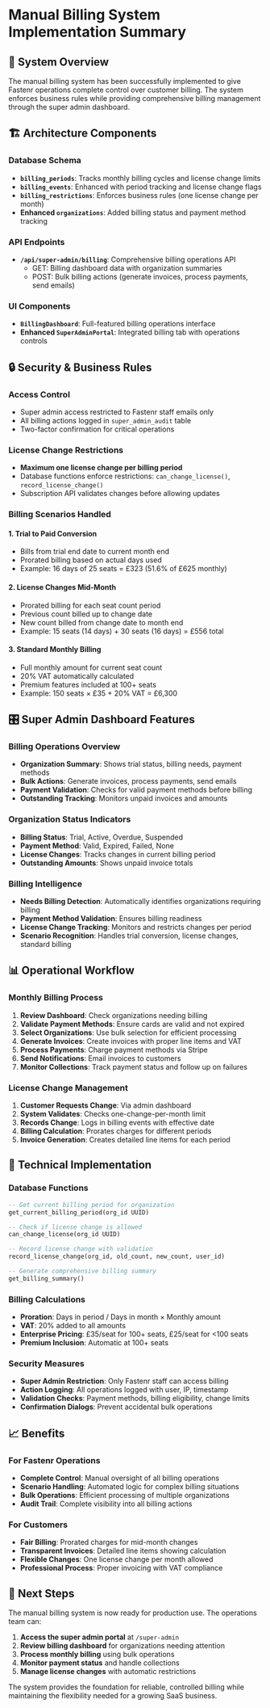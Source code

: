 # Manual Billing System Implementation Summary

## 🎯 **System Overview**

The manual billing system has been successfully implemented to give Fastenr operations complete control over customer billing. The system enforces business rules while providing comprehensive billing management through the super admin dashboard.

## 🏗️ **Architecture Components**

### **Database Schema**
- **`billing_periods`**: Tracks monthly billing cycles and license change limits
- **`billing_events`**: Enhanced with period tracking and license change flags  
- **`billing_restrictions`**: Enforces business rules (one license change per month)
- **Enhanced `organizations`**: Added billing status and payment method tracking

### **API Endpoints**
- **`/api/super-admin/billing`**: Comprehensive billing operations API
  - GET: Billing dashboard data with organization summaries
  - POST: Bulk billing actions (generate invoices, process payments, send emails)

### **UI Components**
- **`BillingDashboard`**: Full-featured billing operations interface
- **Enhanced `SuperAdminPortal`**: Integrated billing tab with operations controls

## 🔒 **Security & Business Rules**

### **Access Control**
- Super admin access restricted to Fastenr staff emails only
- All billing actions logged in `super_admin_audit` table
- Two-factor confirmation for critical operations

### **License Change Restrictions**
- **Maximum one license change per billing period**
- Database functions enforce restrictions: `can_change_license()`, `record_license_change()`
- Subscription API validates changes before allowing updates

### **Billing Scenarios Handled**

#### **1. Trial to Paid Conversion**
- Bills from trial end date to current month end
- Prorated billing based on actual days used
- Example: 16 days of 25 seats = £323 (51.6% of £625 monthly)

#### **2. License Changes Mid-Month**
- Prorated billing for each seat count period
- Previous count billed up to change date
- New count billed from change date to month end
- Example: 15 seats (14 days) + 30 seats (16 days) = £556 total

#### **3. Standard Monthly Billing**
- Full monthly amount for current seat count
- 20% VAT automatically calculated
- Premium features included at 100+ seats
- Example: 150 seats × £35 + 20% VAT = £6,300

## 🎛️ **Super Admin Dashboard Features**

### **Billing Operations Overview**
- **Organization Summary**: Shows trial status, billing needs, payment methods
- **Bulk Actions**: Generate invoices, process payments, send emails
- **Payment Validation**: Checks for valid payment methods before billing
- **Outstanding Tracking**: Monitors unpaid invoices and amounts

### **Organization Status Indicators**
- **Billing Status**: Trial, Active, Overdue, Suspended
- **Payment Method**: Valid, Expired, Failed, None
- **License Changes**: Tracks changes in current billing period
- **Outstanding Amounts**: Shows unpaid invoice totals

### **Billing Intelligence**
- **Needs Billing Detection**: Automatically identifies organizations requiring billing
- **Payment Method Validation**: Ensures billing readiness
- **License Change Tracking**: Monitors and restricts changes per period
- **Scenario Recognition**: Handles trial conversion, license changes, standard billing

## 📊 **Operational Workflow**

### **Monthly Billing Process**
1. **Review Dashboard**: Check organizations needing billing
2. **Validate Payment Methods**: Ensure cards are valid and not expired
3. **Select Organizations**: Use bulk selection for efficient processing
4. **Generate Invoices**: Create invoices with proper line items and VAT
5. **Process Payments**: Charge payment methods via Stripe
6. **Send Notifications**: Email invoices to customers
7. **Monitor Collections**: Track payment status and follow up on failures

### **License Change Management**
1. **Customer Requests Change**: Via admin dashboard
2. **System Validates**: Checks one-change-per-month limit
3. **Records Change**: Logs in billing events with effective date
4. **Billing Calculation**: Prorates charges for different periods
5. **Invoice Generation**: Creates detailed line items for each period

## 🔧 **Technical Implementation**

### **Database Functions**
```sql
-- Get current billing period for organization
get_current_billing_period(org_id UUID)

-- Check if license change is allowed
can_change_license(org_id UUID) 

-- Record license change with validation
record_license_change(org_id, old_count, new_count, user_id)

-- Generate comprehensive billing summary
get_billing_summary()
```

### **Billing Calculations**
- **Proration**: Days in period / Days in month × Monthly amount
- **VAT**: 20% added to all amounts
- **Enterprise Pricing**: £35/seat for 100+ seats, £25/seat for <100 seats
- **Premium Inclusion**: Automatic at 100+ seats

### **Security Measures**
- **Super Admin Restriction**: Only Fastenr staff can access billing
- **Action Logging**: All operations logged with user, IP, timestamp
- **Validation Checks**: Payment methods, billing eligibility, change limits
- **Confirmation Dialogs**: Prevent accidental bulk operations

## 📈 **Benefits**

### **For Fastenr Operations**
- **Complete Control**: Manual oversight of all billing operations
- **Scenario Handling**: Automated logic for complex billing situations
- **Bulk Operations**: Efficient processing of multiple organizations
- **Audit Trail**: Complete visibility into all billing actions

### **For Customers**
- **Fair Billing**: Prorated charges for mid-month changes
- **Transparent Invoices**: Detailed line items showing calculation
- **Flexible Changes**: One license change per month allowed
- **Professional Process**: Proper invoicing with VAT compliance

## 🚀 **Next Steps**

The manual billing system is now ready for production use. The operations team can:

1. **Access the super admin portal** at `/super-admin`
2. **Review billing dashboard** for organizations needing attention
3. **Process monthly billing** using bulk operations
4. **Monitor payment status** and handle collections
5. **Manage license changes** with automatic restrictions

The system provides the foundation for reliable, controlled billing while maintaining the flexibility needed for a growing SaaS business.
